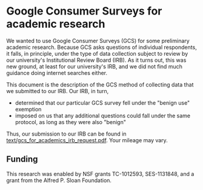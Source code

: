 # Google Consumer Surveys for academic research

We wanted to use Google Consumer Surveys (GCS) for some preliminary academic research. Because GCS asks questions of individual respondents, it falls, in principle, under the type of data collection subject to review by our university's Institutional Review Board (IRB). As it turns out, this was new ground, at least for our university's IRB, and we did not find much guidance doing internet searches either.

This document is the description of the GCS method of collecting data that we submitted to our IRB. Our IRB, in turn,

- determined that our particular GCS survey fell under the "benign use" exemption
- imposed on us that any additional questions could fall under the same protocol, as long as they were also "benign"

Thus, our submission to our IRB can be found in [text/gcs_for_academics_irb_request.pdf](text/gcs_for_academics_irb_request.pdf). Your mileage may vary.

## Funding
This research was enabled by NSF grants TC-1012593, SES-1131848, and a grant from the Alfred P. Sloan Foundation.
